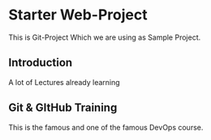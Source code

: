 # Starter Web-Project
This is Git-Project Which we are using as Sample Project.
## Introduction
A lot of Lectures already learning
## Git & GItHub Training 
This is the famous and one of the famous DevOps course.